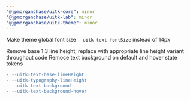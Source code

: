 ```yaml
---
"@jpmorganchase/uitk-core": minor
"@jpmorganchase/uitk-lab": minor
"@jpmorganchase/uitk-theme": minor
---
```


Make theme global font size `--uitk-text-fontSize` instead of 14px

Remove base 1.3 line height, replace with appropriate line height variant throughout code
Remoce text background on default and hover state tokens

```diff
- --uitk-text-base-lineHeight
- --uitk-typography-lineHeight
- --uitk-text-background
- --uitk-text-background-hover
```
